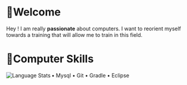 # 🎈Welcome

Hey ! I am really **passionate** about computers. I want to reorient myself towards a training that will allow me to train in this field.


# 🎲Computer Skills

<img align="left" alt="Language Stats" src="https://github-readme-stats.anuraghazra1.vercel.app/api/top-langs/?username=NKRIDev&show_icons=true&theme=dark" />

• Mysql
• Git
• Gradle
• Eclipse

